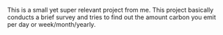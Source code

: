 This is a small yet super relevant project from me. This project basically conducts a brief survey and tries to find out the amount carbon you emit per day or week/month/yearly.
